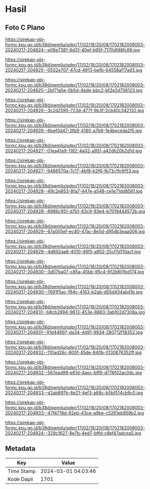 # Hasil

## Foto C Plano

https://sirekap-obj-formc.kpu.go.id/b38d/pemilu/pdpr/17/02/18/20/08/1702182008003-20240217-204924--e06e7381-6d31-40ef-b95f-7170df48fc89.jpg

https://sirekap-obj-formc.kpu.go.id/b38d/pemilu/pdpr/17/02/18/20/08/1702182008003-20240217-204925--0502e707-47cd-4913-befb-64558af17a93.jpg

https://sirekap-obj-formc.kpu.go.id/b38d/pemilu/pdpr/17/02/18/20/08/1702182008003-20240217-204925--2bf71a5e-0b5d-4ede-bbc2-bf2e2d756123.jpg

https://sirekap-obj-formc.kpu.go.id/b38d/pemilu/pdpr/17/02/18/20/08/1702182008003-20240217-204926--3c2d2595-723d-477f-9b3f-2cb40c342132.jpg

https://sirekap-obj-formc.kpu.go.id/b38d/pemilu/pdpr/17/02/18/20/08/1702182008003-20240217-204926--6bef0d47-2fb9-4160-a7b9-1e4beceda2f5.jpg

https://sirekap-obj-formc.kpu.go.id/b38d/pemilu/pdpr/17/02/18/20/08/1702182008003-20240217-204927--01ea41a9-1182-4a02-a951-a42db20b2d1d.jpg

https://sirekap-obj-formc.kpu.go.id/b38d/pemilu/pdpr/17/02/18/20/08/1702182008003-20240217-204927--9486570a-7c17-4bf8-b2f6-fb73c1fc6f53.jpg

https://sirekap-obj-formc.kpu.go.id/b38d/pemilu/pdpr/17/02/18/20/08/1702182008003-20240217-204928--49c2e853-8fa7-447e-a548-ce1e71dd8561.jpg

https://sirekap-obj-formc.kpu.go.id/b38d/pemilu/pdpr/17/02/18/20/08/1702182008003-20240217-204928--8986c951-d7b1-43c9-93e4-b7019444572b.jpg

https://sirekap-obj-formc.kpu.go.id/b38d/pemilu/pdpr/17/02/18/20/08/1702182008003-20240217-204929--67a005ef-ec40-47ac-8e5d-d95db3eaa006.jpg

https://sirekap-obj-formc.kpu.go.id/b38d/pemilu/pdpr/17/02/18/20/08/1702182008003-20240217-204929--4d892aa8-4010-46f5-a952-25cf7d110acf.jpg

https://sirekap-obj-formc.kpu.go.id/b38d/pemilu/pdpr/17/02/18/20/08/1702182008003-20240217-204930--3d07ba07-c85a-45bb-95c4-912b801bd174.jpg

https://sirekap-obj-formc.kpu.go.id/b38d/pemilu/pdpr/17/02/18/20/08/1702182008003-20240217-204930--7691f5ac-f94c-4163-b2ab-d55d434abd1b.jpg

https://sirekap-obj-formc.kpu.go.id/b38d/pemilu/pdpr/17/02/18/20/08/1702182008003-20240217-204931--b8cb2894-9613-453e-8883-3abf02d7308a.jpg

https://sirekap-obj-formc.kpu.go.id/b38d/pemilu/pdpr/17/02/18/20/08/1702182008003-20240217-204931--91d44697-da34-4d91-9934-280712f18352.jpg

https://sirekap-obj-formc.kpu.go.id/b38d/pemilu/pdpr/17/02/18/20/08/1702182008003-20240217-204932--110ad28c-800f-45de-840b-0130676352ff.jpg

https://sirekap-obj-formc.kpu.go.id/b38d/pemilu/pdpr/17/02/18/20/08/1702182008003-20240217-204932--567ead99-e61d-4aec-bff6-d776f02ac0dc.jpg

https://sirekap-obj-formc.kpu.go.id/b38d/pemilu/pdpr/17/02/18/20/08/1702182008003-20240217-204933--d2ab897b-8e21-4ef3-a68c-b5bf514cb9c0.jpg

https://sirekap-obj-formc.kpu.go.id/b38d/pemilu/pdpr/17/02/18/20/08/1702182008003-20240217-204933--47f4718d-92eb-43ce-a9be-c5261eb858b2.jpg

https://sirekap-obj-formc.kpu.go.id/b38d/pemilu/pdpr/17/02/18/20/08/1702182008003-20240217-204924--329c1627-8e7b-4ed7-bffd-c8ef47adcea5.jpg


## Metadata

| Key        | Value               |
| ---------- | ------------------- |
| Time Stamp | 2024-03-01 04:03:46 |
| Kode Dapil | 1701                |



